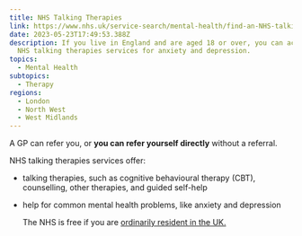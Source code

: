 ```yaml
---
title: NHS Talking Therapies
link: https://www.nhs.uk/service-search/mental-health/find-an-NHS-talking-therapies-service/
date: 2023-05-23T17:49:53.388Z
description: If you live in England and are aged 18 or over, you can access free
  NHS talking therapies services for anxiety and depression.
topics:
  - Mental Health
subtopics:
  - Therapy
regions:
  - London
  - North West
  - West Midlands
---
```


A GP can refer you, or **you can refer yourself directly** without a referral.

NHS talking therapies services offer:

- talking therapies, such as cognitive behavioural therapy (CBT), counselling, other therapies, and guided self-help
- help for common mental health problems, like anxiety and depression

  T﻿he NHS is free if you are [ordinarily resident in the UK.](https://www.gov.uk/guidance/nhs-entitlements-migrant-health-guide#free-for-all)
